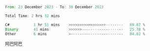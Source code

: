<!--START_SECTION:waka-->

```rust
From: 23 December 2023 - To: 30 December 2023

Total Time: 2 hrs 32 mins

C#           1 hr 51 mins    >>>>>>>>>>>>>>>>>--------   69.87 %
Binary       41 mins         >>>>>>-------------------   25.78 %
Other        6 mins          >------------------------   04.02 %
```

<!--END_SECTION:waka-->
阿巴阿巴
